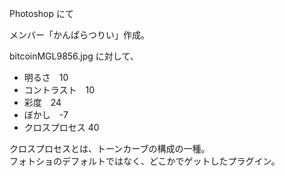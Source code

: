 Photoshop にて

メンバー「かんぱらつりい」作成。

bitcoinMGL9856.jpg に対して、

- 明るさ　10
- コントラスト　10
- 彩度　24
- ぼかし　-7
- クロスプロセス 40

クロスプロセスとは、トーンカーブの構成の一種。  
フォトショのデフォルトではなく、どこかでゲットしたプラグイン。

